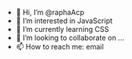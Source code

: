 - 👋 Hi, I’m @raphaAcp
- 👀 I’m interested in JavaScript
- 🌱 I’m currently learning CSS
- 💞️ I’m looking to collaborate on ...
- 📫 How to reach me: email

<!---
raphaAcp/raphaAcp is a ✨ special ✨ repository because its `README.md` (this file) appears on your GitHub profile.
You can click the Preview link to take a look at your changes.
--->
